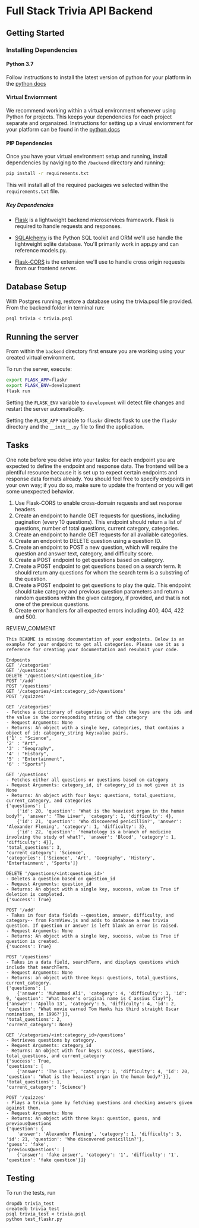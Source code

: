 # Full Stack Trivia API Backend

## Getting Started

### Installing Dependencies

#### Python 3.7

Follow instructions to install the latest version of python for your platform in the [python docs](https://docs.python.org/3/using/unix.html#getting-and-installing-the-latest-version-of-python)

#### Virtual Enviornment

We recommend working within a virtual environment whenever using Python for projects. This keeps your dependencies for each project separate and organaized. Instructions for setting up a virual enviornment for your platform can be found in the [python docs](https://packaging.python.org/guides/installing-using-pip-and-virtual-environments/)

#### PIP Dependencies

Once you have your virtual environment setup and running, install dependencies by naviging to the `/backend` directory and running:

```bash
pip install -r requirements.txt
```

This will install all of the required packages we selected within the `requirements.txt` file.

##### Key Dependencies

- [Flask](http://flask.pocoo.org/)  is a lightweight backend microservices framework. Flask is required to handle requests and responses.

- [SQLAlchemy](https://www.sqlalchemy.org/) is the Python SQL toolkit and ORM we'll use handle the lightweight sqlite database. You'll primarily work in app.py and can reference models.py. 

- [Flask-CORS](https://flask-cors.readthedocs.io/en/latest/#) is the extension we'll use to handle cross origin requests from our frontend server. 

## Database Setup
With Postgres running, restore a database using the trivia.psql file provided. From the backend folder in terminal run:
```bash
psql trivia < trivia.psql
```

## Running the server

From within the `backend` directory first ensure you are working using your created virtual environment.

To run the server, execute:

```bash
export FLASK_APP=flaskr
export FLASK_ENV=development
flask run
```

Setting the `FLASK_ENV` variable to `development` will detect file changes and restart the server automatically.

Setting the `FLASK_APP` variable to `flaskr` directs flask to use the `flaskr` directory and the `__init__.py` file to find the application. 

## Tasks

One note before you delve into your tasks: for each endpoint you are expected to define the endpoint and response data. The frontend will be a plentiful resource because it is set up to expect certain endpoints and response data formats already. You should feel free to specify endpoints in your own way; if you do so, make sure to update the frontend or you will get some unexpected behavior. 

1. Use Flask-CORS to enable cross-domain requests and set response headers. 
2. Create an endpoint to handle GET requests for questions, including pagination (every 10 questions). This endpoint should return a list of questions, number of total questions, current category, categories. 
3. Create an endpoint to handle GET requests for all available categories. 
4. Create an endpoint to DELETE question using a question ID. 
5. Create an endpoint to POST a new question, which will require the question and answer text, category, and difficulty score. 
6. Create a POST endpoint to get questions based on category. 
7. Create a POST endpoint to get questions based on a search term. It should return any questions for whom the search term is a substring of the question. 
8. Create a POST endpoint to get questions to play the quiz. This endpoint should take category and previous question parameters and return a random questions within the given category, if provided, and that is not one of the previous questions. 
9. Create error handlers for all expected errors including 400, 404, 422 and 500. 

REVIEW_COMMENT
```
This README is missing documentation of your endpoints. Below is an example for your endpoint to get all categories. Please use it as a reference for creating your documentation and resubmit your code. 

Endpoints
GET '/categories'
GET '/questions'
DELETE '/questions/<int:question_id>'
POST '/add'
POST '/questions'
GET '/categories/<int:category_id>/questions'
POST '/quizzes'

GET '/categories'
- Fetches a dictionary of categories in which the keys are the ids and the value is the corresponding string of the category
- Request Arguments: None
- Returns: An object with a single key, categories, that contains a object of id: category_string key:value pairs. 
{'1' : "Science",
'2' : "Art",
'3' : "Geography",
'4' : "History",
'5' : "Entertainment",
'6' : "Sports"}

GET '/questions'
- Fetches either all questions or questions based on category
- Request Arguments: category_id, if category_id is not given it is None
- Returns: An object with four keys: questions, total_questions, current_category, and categories
{'questions': [
    {'id': 20, 'question': 'What is the heaviest organ in the human body?', 'answer': 'The Liver', 'category': 1, 'difficulty': 4}, 
    {'id': 21, 'question': 'Who discovered penicillin?', 'answer': 'Alexander Fleming', 'category': 1, 'difficulty': 3}, 
    {'id': 22, 'question': 'Hematology is a branch of medicine involving the study of what?', 'answer': 'Blood', 'category': 1, 'difficulty': 4}], 
'total_questions': 3, 
'current_category': 'Science', 
'categories': ['Science', 'Art', 'Geography', 'History', 'Entertainment', 'Sports']}

DELETE '/questions/<int:question_id>'
- Deletes a question based on question_id
- Request Arguments: question_id
- Returns: An object with a single key, success, value is True if deletion is completed.
{'success': True}

POST '/add'
- Takes in four data fields --question, answer, difficulty, and category-- from FormView.js and adds to database a new trivia question. If question or answer is left blank an error is raised.
- Request Arguments: None
- Returns: An object with a single key, success, value is True if question is created.
{'success': True}

POST '/questions'
- Takes in a data field, searchTerm, and displays questions which include that searchTerm.
- Request Arguments: None
- Returns: an object with three keys: questions, total_questions, current_category.
{'questions': [
    {'answer': 'Muhammad Ali', 'category': 4, 'difficulty': 1, 'id': 9, 'question': "What boxer's original name is C assius Clay?"}, {'answer': 'Apollo 13', 'category': 5, 'difficulty': 4, 'id': 2, 'question': 'What movie earned Tom Hanks his third straight Oscar nomination, in 1996?'}], 
'total_questions': 2,
'current_category': None}

GET '/categories/<int:category_id>/questions'
- Retrieves questions by category.
- Request Arguments: category_id
- Returns: An object with four keys: success, questions, total_questions, and current_category
{'success': True, 
'questions': [
    {'answer': 'The Liver', 'category': 1, 'difficulty': 4, 'id': 20, 'question': 'What is the heaviest organ in the human body?'}],
'total_questions': 1,
'current_category': 'Science'}

POST '/quizzes'
- Plays a trivia game by fetching questions and checking answers given against them.
- Request Arguments: None
- Returns: An object with three keys: question, guess, and previousQuestions
{'question': {
    'answer': 'Alexander Fleming', 'category': 1, 'difficulty': 3, 'id': 21, 'question': 'Who discovered penicillin?'},
'guess': 'fake',
'previousQuestions': [
    {'answer': 'fake answer', 'category': '1', 'difficulty': '1', 'question': 'fake question'}]}

```


## Testing
To run the tests, run
```
dropdb trivia_test
createdb trivia_test
psql trivia_test < trivia.psql
python test_flaskr.py
```